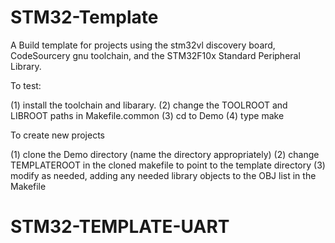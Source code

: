 STM32-Template
==============

A Build template for projects using the stm32vl discovery board, 
CodeSourcery gnu toolchain, and the STM32F10x Standard Peripheral Library.

To test:

   (1) install the toolchain and libarary.
   (2) change the TOOLROOT and LIBROOT paths in Makefile.common
   (3) cd to Demo
   (4) type make

To create new projects

   (1) clone the Demo directory (name the directory appropriately)
   (2) change TEMPLATEROOT in the cloned makefile to point to the 
       template directory
   (3) modify as needed, adding any needed library objects to the OBJ 
       list in the Makefile
# STM32-TEMPLATE-UART
